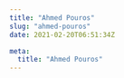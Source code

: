 ```yaml
---
title: "Ahmed Pouros"
slug: "ahmed-pouros"
date: 2021-02-20T06:51:34Z

meta:
  title: "Ahmed Pouros"
---
```


